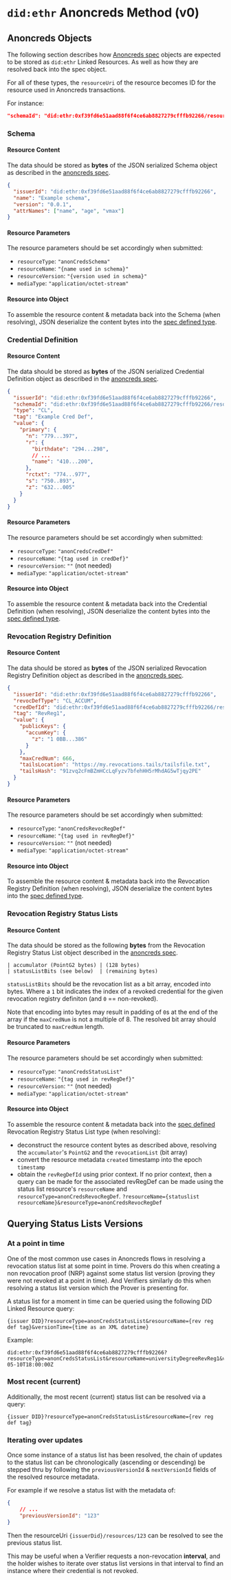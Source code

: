 # `did:ethr` Anoncreds Method (v0)
## Anoncreds Objects
The following section describes how [Anoncreds spec](https://hyperledger.github.io/anoncreds-spec/) objects are expected to be stored as `did:ethr` Linked Resources. As well as how they are resolved back into the spec object.

For all of these types, the `resourceUri` of the resource becomes ID for the resource used in Anoncreds transactions. 

For instance: 
```json
"schemaId": "did:ethr:0xf39fd6e51aad88f6f4ce6ab8827279cfffb92266/resources/1423"
```

### Schema
#### Resource Content 
The data should be stored as **bytes** of the JSON serialized Schema object as described in the [anoncreds spec](https://hyperledger.github.io/anoncreds-spec/).
```json
{
  "issuerId": "did:ethr:0xf39fd6e51aad88f6f4ce6ab8827279cfffb92266",
  "name": "Example schema",
  "version": "0.0.1",
  "attrNames": ["name", "age", "vmax"]
}
```

#### Resource Parameters
The resource parameters should be set accordingly when submitted:
* `resourceType`: `"anonCredsSchema"`
* `resourceName`: `"{name used in schema}"`
* `resourceVersion`: `"{version used in schema}"`
* `mediaType`: `"application/octet-stream"`

#### Resource into Object
To assemble the resource content & metadata back into the Schema (when resolving), JSON deserialize the content bytes into the [spec defined type](https://hyperledger.github.io/anoncreds-spec/).

### Credential Definition
#### Resource Content
The data should be stored as **bytes** of the JSON serialized Credential Definition object as described in the [anoncreds spec](https://hyperledger.github.io/anoncreds-spec/).
```json
{
  "issuerId": "did:ethr:0xf39fd6e51aad88f6f4ce6ab8827279cfffb92266",
  "schemaId": "did:ethr:0xf39fd6e51aad88f6f4ce6ab8827279cfffb92266/resources/1",
  "type": "CL",
  "tag": "Example Cred Def",
  "value": {
    "primary": {
      "n": "779...397",
      "r": {
        "birthdate": "294...298",
        // ...
        "name": "410...200",
      },
      "rctxt": "774...977",
      "s": "750..893",
      "z": "632...005"
    }
  }
}
```

#### Resource Parameters
The resource parameters should be set accordingly when submitted:
* `resourceType`: `"anonCredsCredDef"`
* `resourceName`: `"{tag used in credDef}"`
* `resourceVersion`: `""` (not needed)
* `mediaType`: `"application/octet-stream"`

#### Resource into Object
To assemble the resource content & metadata back into the Credential Definition (when resolving), JSON deserialize the content bytes into the [spec defined type](https://hyperledger.github.io/anoncreds-spec/).

### Revocation Registry Definition
#### Resource Content
The data should be stored as **bytes** of the JSON serialized Revocation Registry Definition object as described in the [anoncreds spec](https://hyperledger.github.io/anoncreds-spec/).
```json
{
  "issuerId": "did:ethr:0xf39fd6e51aad88f6f4ce6ab8827279cfffb92266",
  "revocDefType": "CL_ACCUM",
  "credDefId": "did:ethr:0xf39fd6e51aad88f6f4ce6ab8827279cfffb92266/resources/2",
  "tag": "RevReg1",
  "value": {
    "publicKeys": {
      "accumKey": {
        "z": "1 0BB...386"
      }
    },
    "maxCredNum": 666,
    "tailsLocation": "https://my.revocations.tails/tailsfile.txt",
    "tailsHash": "91zvq2cFmBZmHCcLqFyzv7bfehHH5rMhdAG5wTjqy2PE"
  }
}
```

#### Resource Parameters
The resource parameters should be set accordingly when submitted:
* `resourceType`: `"anonCredsRevocRegDef"`
* `resourceName`: `"{tag used in revRegDef}"`
* `resourceVersion`: `""` (not needed)
* `mediaType`: `"application/octet-stream"`

#### Resource into Object
To assemble the resource content & metadata back into the Revocation Registry Definition (when resolving), JSON deserialize the content bytes into the [spec defined type](https://hyperledger.github.io/anoncreds-spec/).

### Revocation Registry Status Lists
#### Resource Content
The data should be stored as the following **bytes** from the Revocation Registry Status List object described in the [anoncreds spec](https://hyperledger.github.io/anoncreds-spec/).
```
| accumulator (PointG2 bytes) | (128 bytes)
| statusListBits (see below)  | (remaining bytes)
```
`statusListBits` should be the revocation list as a bit array, encoded into bytes. Where a `1` bit indicates the index of a revoked credential for the given revocation registry definiton (and `0` == non-revoked). 

Note that encoding into bytes may result in padding of `0`s at the end of the array if the `maxCredNum` is not a multiple of 8. The resolved bit array should be truncated to `maxCredNum` length.

#### Resource Parameters
The resource parameters should be set accordingly when submitted:
* `resourceType`: `"anonCredsStatusList"`
* `resourceName`: `"{tag used in revRegDef}"`
* `resourceVersion`: `""` (not needed)
* `mediaType`: `"application/octet-stream"`

#### Resource into Object
To assemble the resource content & metadata back into the [spec defined](https://hyperledger.github.io/anoncreds-spec/) Revocation Registry Status List type (when resolving):
* deconstruct the resource content bytes as described above, resolving the `accumulator`'s `PointG2` and the `revocationList` (bit array)
* convert the resource metadata `created` timestamp into the epoch `timestamp`
* obtain the `revRegDefId` using prior context. If no prior context, then a query can be made for the associated revRegDef can be made using the status list resource's `resourceName` and `resourceType=anonCredsRevocRegDef`. `?resourceName={statuslist resourceName}&resourceType=anonCredsRevocRegDef`

## Querying Status Lists Versions
### At a point in time
One of the most common use cases in Anoncreds flows in resolving a revocation status list at some point in time. Provers do this when creating a non revocation proof (NRP) against some status list version (proving they were not revoked at a point in time). And Verifiers similarly do this when resolving a status list version which the Prover is presenting for.

A status list for a moment in time can be queried using the following DID Linked Resource query:
```
{issuer DID}?resourceType=anonCredsStatusList&resourceName={rev reg def tag}&versionTime={time as an XML datetime}
```
Example:
```
did:ethr:0xf39fd6e51aad88f6f4ce6ab8827279cfffb92266?resourceType=anonCredsStatusList&resourceName=universityDegreeRevReg1&versionTime=2023-05-10T18:00:00Z
```

### Most recent (current)
Additionally, the most recent (current) status list can be resolved via a query:
```
{issuer DID}?resourceType=anonCredsStatusList&resourceName={rev reg def tag}
```

### Iterating over updates
Once some instance of a status list has been resolved, the chain of updates to the status list can be chronologically (ascending or descending) be stepped thru by following the `previousVersionId` & `nextVersionId` fields of the resolved resource metadata.

For example if we resolve a status list with the metadata of:
```json
{
    // ...
    "previousVersionId": "123"
}
```

Then the resourceUri `{issuerDid}/resources/123` can be resolved to see the previous status list.

This may be useful when a Verifier requests a non-revocation **interval**, and the holder wishes to iterate over status list versions in that interval to find an instance where their credential is not revoked.